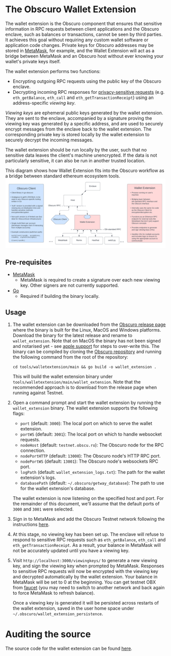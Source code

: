 ---
---
# The Obscuro Wallet Extension

The wallet extension is the Obscuro component that ensures that sensitive information in RPC requests between client
applications and the Obscuro enclave, such as balances or transactions, cannot be seen by third parties. It
achieves this goal without requiring any custom wallet software or application code changes. Private keys for Obscuro
addresses may be stored in [MetaMask](https://metamask.io/), for example, and the Wallet Extension will act as a bridge 
between MetaMask and an Obscuro host without ever knowing your wallet's private keys itself.

The wallet extension performs two functions:

* Encrypting outgoing RPC requests using the public key of the Obscuro enclave.
* Decrypting incoming RPC responses for [privacy-sensitive requests](https://docs.obscu.ro/api/sensitive-apis/) (e.g. `eth_getBalance`, 
  `eth_call` and `eth_getTransactionReceipt`) using an address-specific _viewing key_.

_Viewing keys_ are ephemeral public keys generated by the wallet extension. They are sent to the enclave, accompanied
by a signature proving the viewing key was generated by a specific address, and are used to securely encrypt messages
from the enclave back to the wallet extension. The corresponding private key is stored locally by the wallet extension
to securely decrypt the incoming messages.

The wallet extension should be run locally by the user, such that no sensitive data leaves the client's machine
unencrypted. If the data is not particularly sensitive, it can also be run in another trusted location.

This diagram shows how Wallet Extension fits into the Obscuro workflow as a bridge between standard ethereum ecosystem
tools.
![Diagram showing wallet extension as an RPC bridge for common Ethereum tooling](../../assets/images/RPC-Interfaces.png)

## Pre-requisites

* [MetaMask](https://metamask.io/)
    * MetaMask is required to create a signature over each new viewing key. Other signers are not currently supported.
* [Go](https://go.dev/)
    * Required if building the binary locally.

## Usage

1. The wallet extension can be downloaded from the [Obscuro release page](https://github.com/obscuronet/go-obscuro/releases) 
   where the binary is built for the Linux, MacOS and Windows platforms. Download the binary for the latest release and 
   rename to `wallet_extension`. Note that on MacOS the binary has not been signed and notarised yet - see 
   [apple support](https://support.apple.com/en-gb/HT202491) for steps to over-write this. The binary can be compiled by
   cloning the [Obscuro repository](https://github.com/obscuronet/go-obscuro) and running the following command from the 
   root of the repository:

   ```
   cd tools/walletextension/main && go build -o wallet_extension .
   ```

   This will build the wallet extension binary under `tools/walletextension/main/wallet_extension`. Note that the 
   recommended approach is to download from the release page when running against Testnet. 

2. Open a command prompt and start the wallet extension by running the `wallet_extension` binary. The wallet extension 
   supports the following flags:

   * `port` (default: `3000`): The local port on which to serve the wallet extension.
   * `portWS` (default: `3001`): The local port on which to handle websocket requests.
   * `nodeHost` (default: `testnet.obscu.ro`): The Obscuro node for the RPC connection.
   * `nodePortHTTP` (default: `13000`): The Obscuro node's HTTP RPC port.
   * `nodePortWS` (default: `13001`): The Obscuro node's websockets RPC port.
   * `logPath` (default: `wallet_extension_logs.txt`): The path for the wallet extension's logs.
   * `databasePath` (default: `~/.obscuro/getway_database`): The path to use for the wallet extension's 
      database. 

   The wallet extension is now listening on the specified host and port. For the remainder of this document, we'll 
   assume that the default ports of `3000` and `3001` were selected.

3. Sign in to MetaMask and add the Obscuro Testnet network following the instructions [here](https://docs.obscu.ro/wallet-extension/configure-metamask).

4. At this stage, no viewing key has been set up. The enclave will refuse to respond to sensitive RPC requests such 
   as `eth_getBalance`, `eth_call` and `eth_getTransactionReceipt`. As a result, your balance in MetaMask will not be 
   accurately updated until you have a viewing key.

5. Visit `http://localhost:3000/viewingkeys/` to generate a new viewing key, and sign the viewing key when prompted by
   MetaMask. Responses to sensitive RPC requests will now be encrypted with the viewing key and decrypted
   automatically by the wallet extension. Your balance in MetaMask will be set to 0 at the beginning.
   You can get testnet OBX from [faucet](https://docs.obscu.ro/testnet/faucet/) (you may need to switch to another network and back again to force MetaMask to refresh balance).
   
   Once a viewing key is generated it will be persisted across restarts of the wallet extension, saved in the user home space under `~/.obscuro/wallet_extension_persistence`.

# Auditing the source

The source code for the wallet extension can be found [here](https://github.com/obscuronet/go-obscuro/tree/main/tools/walletextension).
